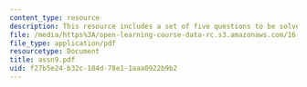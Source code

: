 ```yaml
---
content_type: resource
description: This resource includes a set of five questions to be solved by the students.
file: /media/https%3A/open-learning-course-data-rc.s3.amazonaws.com/16-21-techniques-for-structural-analysis-and-design-spring-2005/f27b5e24b32c184d78e11aaa0922b9b2_assn9.pdf
file_type: application/pdf
resourcetype: Document
title: assn9.pdf
uid: f27b5e24-b32c-184d-78e1-1aaa0922b9b2
---
```

